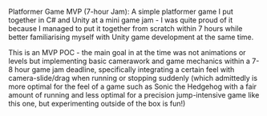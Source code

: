Platformer Game MVP (7-hour Jam):
A simple platformer game I put together in C# and Unity at a mini game jam - I was quite proud of it because I managed to put it together from scratch within 7 hours while better familiarising myself with Unity game development at the same time.

This is an MVP POC - the main goal in at the time was not animations or levels but implementing basic camerawork and game mechanics within a 7-8 hour game jam deadline, specifically integrating a certain feel with camera-slide/drag when running or stopping suddenly (which admittedly is more optimal for the feel of a game such as Sonic the Hedgehog with a fair amount of running and less optimal for a precision jump-intensive game like this one, but experimenting outside of the box is fun!)
